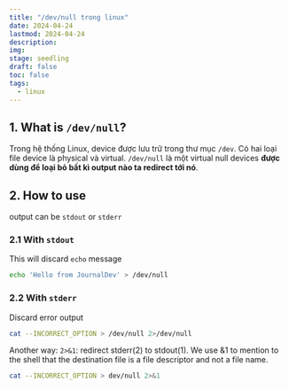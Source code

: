 ```yaml
---
title: "/dev/null trong linux"
date: 2024-04-24 
lastmod: 2024-04-24 
description: 
img: 
stage: seedling
draft: false
toc: false
tags:
  - linux
---
```


## 1. What is `/dev/null`?

Trong hệ thống Linux, device được lưu trữ trong thư mục `/dev`. Có hai loại file device là physical và virtual. `/dev/null` là một virtual null devices **được dùng để loại bỏ bất kì output nào ta redirect tới nó**.

## 2. How to use

output can be `stdout` or `stderr`

### 2.1 With `stdout`

This will discard `echo` message 

```bash
echo 'Hello from JournalDev' > /dev/null
```

### 2.2 With `stderr`

Discard error output
```bash
cat --INCORRECT_OPTION > /dev/null 2>/dev/null
```

Another way:
`2>&1`: redirect stderr(2) to stdout(1). We use &1 to mention to the shell that the destination file is a file descriptor and not a file name.

```bash
cat --INCORRECT_OPTION > dev/null 2>&1
```

